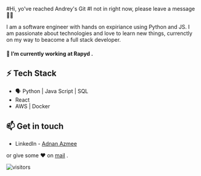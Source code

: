 
#Hi, yo've reached Andrey's Git
#I not in right now, please leave a message 👨‍💻

I am a software engineer with hands on expiriance using Python and JS. I am passionate about technologies and love to learn new things, currenctly on my way to beacome a full stack developer.

#### 🔭 I’m currently working at Rapyd  .


## ⚡ Tech Stack

* 🗣 Python | Java Script | SQL 
*    React
*    AWS | Docker



## 📫 Get in touch
- LinkedIn - [Adnan Azmee](https://www.linkedin.com/in/andreydavid/)


 or give some ♥ on [mail](mailto:adnanazmee@gmail.com) .



![visitors](https://visitor-badge.glitch.me/badge?page_id=adnanazmee/adnanazmee)


 
